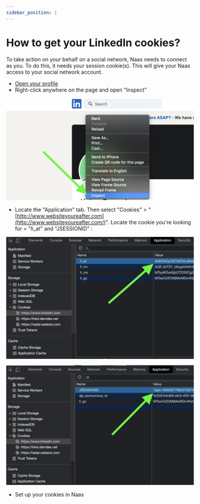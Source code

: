 ```yaml
---
sidebar_position: 1
---
```


# How to get your LinkedIn cookies?

To take action on your behalf on a social network, Naas needs to connect as you. To do this, it needs your session cookie(s). This will give your Naas access to your social network account.

- [Open your profile](https://www.linkedin.com/in/)
- Right-click anywhere on the page and open "Inspect"

![inspect](../img/Screenshot_2021-06-17_at_10.01.24.png)

- Locate the "Application" tab. Then select "Cookies" > "[http://www.websiteyoureafter.com](http://www.websiteyoureafter.com/)". Locate the cookie you're looking for = "li_at" and "JSESSIONID" :

![li_at](../img/Screenshot_2021-06-17_at_10.05.18.png)

![JSESSIONID](../img/Screenshot_2021-06-17_at_10.03.22.png)

- Set up your cookies in Naas